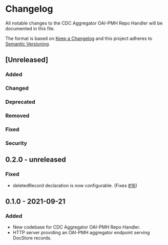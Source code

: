 # Changelog

All notable changes to the CDC Aggregator OAI-PMH Repo Handler will be documented in this file.

The format is based on [Keep a Changelog](http://keepachangelog.com/en/1.0.0/) and this project adheres to [Semantic Versioning](http://semver.org/spec/v2.0.0.html).

## [Unreleased]

### Added

### Changed

### Deprecated

### Removed

### Fixed

### Security


## 0.2.0 - unreleased

### Fixed

- deletedRecord declaration is now configurable. (Fixes [#16](https://bitbucket.org/cessda/cessda.cdc.aggregator.oai-pmh-repo-handler/issues/16))


## 0.1.0 - 2021-09-21

### Added

- New codebase for CDC Aggregator OAI-PMH Repo Handler.
- HTTP server providing an OAI-PMH aggregator endpoint serving
  DocStore records.
